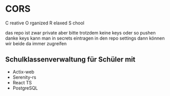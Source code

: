# CORS
C reative
O rganized
R elaxed
S chool

das repo ist zwar private aber bitte trotzdem keine keys oder so pushen danke
keys kann man in secrets eintragen in den repo settings dann können wir beide da immer zugreifen

## Schulklassenverwaltung für Schüler mit
* Actix-web
* Serenity-rs
* React TS
* PostgreSQL
